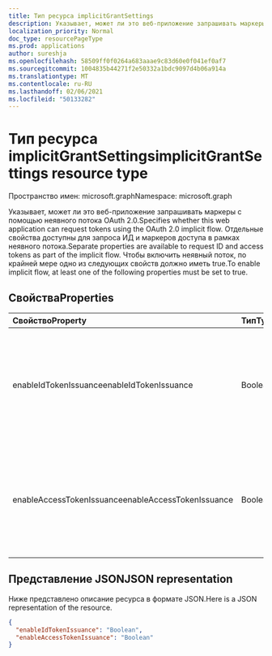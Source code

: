 ```yaml
---
title: Тип ресурса implicitGrantSettings
description: Указывает, может ли это веб-приложение запрашивать маркеры с помощью неявного потока OAuth 2.0. Отдельные свойства доступны для запроса ИД и маркеров доступа в рамках неявного потока. Чтобы включить неявный поток, по крайней мере одно из следующих свойств должно иметь true.
localization_priority: Normal
doc_type: resourcePageType
ms.prod: applications
author: sureshja
ms.openlocfilehash: 58509ff0f0264a683aaae9c83d60e0f041ef0af7
ms.sourcegitcommit: 1004835b44271f2e50332a1bdc9097d4b06a914a
ms.translationtype: MT
ms.contentlocale: ru-RU
ms.lasthandoff: 02/06/2021
ms.locfileid: "50133282"
---
```

# <a name="implicitgrantsettings-resource-type"></a><span data-ttu-id="0a5b8-105">Тип ресурса implicitGrantSettings</span><span class="sxs-lookup"><span data-stu-id="0a5b8-105">implicitGrantSettings resource type</span></span>

<span data-ttu-id="0a5b8-106">Пространство имен: microsoft.graph</span><span class="sxs-lookup"><span data-stu-id="0a5b8-106">Namespace: microsoft.graph</span></span>

<span data-ttu-id="0a5b8-107">Указывает, может ли это веб-приложение запрашивать маркеры с помощью неявного потока OAuth 2.0.</span><span class="sxs-lookup"><span data-stu-id="0a5b8-107">Specifies whether this web application can request tokens using the OAuth 2.0 implicit flow.</span></span> <span data-ttu-id="0a5b8-108">Отдельные свойства доступны для запроса ИД и маркеров доступа в рамках неявного потока.</span><span class="sxs-lookup"><span data-stu-id="0a5b8-108">Separate properties are available to request ID and access tokens as part of the implicit flow.</span></span> <span data-ttu-id="0a5b8-109">Чтобы включить неявный поток, по крайней мере одно из следующих свойств должно иметь true.</span><span class="sxs-lookup"><span data-stu-id="0a5b8-109">To enable implicit flow, at least one of the following properties must be set to true.</span></span>

## <a name="properties"></a><span data-ttu-id="0a5b8-110">Свойства</span><span class="sxs-lookup"><span data-stu-id="0a5b8-110">Properties</span></span>

| <span data-ttu-id="0a5b8-111">Свойство</span><span class="sxs-lookup"><span data-stu-id="0a5b8-111">Property</span></span> | <span data-ttu-id="0a5b8-112">Тип</span><span class="sxs-lookup"><span data-stu-id="0a5b8-112">Type</span></span> | <span data-ttu-id="0a5b8-113">Описание</span><span class="sxs-lookup"><span data-stu-id="0a5b8-113">Description</span></span> |
|:---------|:-----|:------------|
|<span data-ttu-id="0a5b8-114">enableIdTokenIssuance</span><span class="sxs-lookup"><span data-stu-id="0a5b8-114">enableIdTokenIssuance</span></span>| <span data-ttu-id="0a5b8-115">Boolean</span><span class="sxs-lookup"><span data-stu-id="0a5b8-115">Boolean</span></span> | <span data-ttu-id="0a5b8-116">Указывает, может ли это веб-приложение запрашивать маркер ИД с помощью неявного потока OAuth 2.0.</span><span class="sxs-lookup"><span data-stu-id="0a5b8-116">Specifies whether this web application can request an ID token using the OAuth 2.0 implicit flow.</span></span>|
|<span data-ttu-id="0a5b8-117">enableAccessTokenIssuance</span><span class="sxs-lookup"><span data-stu-id="0a5b8-117">enableAccessTokenIssuance</span></span>| <span data-ttu-id="0a5b8-118">Boolean</span><span class="sxs-lookup"><span data-stu-id="0a5b8-118">Boolean</span></span> | <span data-ttu-id="0a5b8-119">Указывает, может ли это веб-приложение запрашивать маркер доступа с помощью неявного потока OAuth 2.0.</span><span class="sxs-lookup"><span data-stu-id="0a5b8-119">Specifies whether this web application can request an access token using the OAuth 2.0 implicit flow.</span></span>|

## <a name="json-representation"></a><span data-ttu-id="0a5b8-120">Представление JSON</span><span class="sxs-lookup"><span data-stu-id="0a5b8-120">JSON representation</span></span>
<span data-ttu-id="0a5b8-121">Ниже представлено описание ресурса в формате JSON.</span><span class="sxs-lookup"><span data-stu-id="0a5b8-121">Here is a JSON representation of the resource.</span></span>
<!-- {
  "blockType": "resource",
  "keyProperty": "id",
  "@odata.type": "microsoft.graph.implicitGrantSettings"
}-->
```json
{
  "enableIdTokenIssuance": "Boolean",
  "enableAccessTokenIssuance": "Boolean"
}

```

